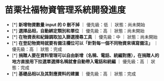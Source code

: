 # 苗栗社福物資管理系統開發進度

- [*] **新增物資數量 input 的 0 刪不掉** ｜ 優先級：低 ｜ 狀態：尚未開始
- [*] **選擇品相，自動綁定類別和單位** ｜ 優先級：高 ｜ 狀態：尚未開始
- [*] **在物資表和紀錄調取加入篩選搜尋工具** ｜ 優先級：中 ｜ 狀態：尚未開始
- [*] **在登記物資時就要有備注欄位可以「針對每一個不同物資來填寫備注」** ｜ 優先級：高 ｜ 狀態：完成
- [*] **捐贈人要在資料管理可以自由新增（名稱、電話、統編對應），在捐贈人的地方直接用下拉選單選擇名稱就會自動帶入電話和統編** ｜ 優先級：高 ｜ 狀態：完成
- [*] **基礎品相以及其對應資料的建置** ｜ 優先級：高 ｜ 狀態：完成
